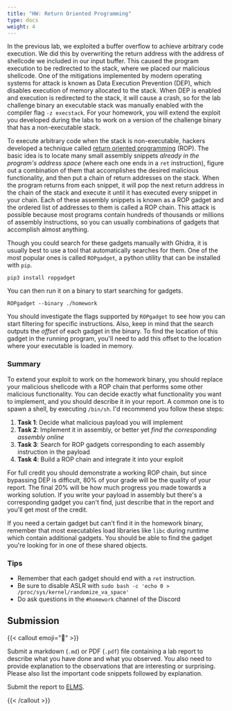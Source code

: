 ```yaml
---
title: "HW: Return Oriented Programming"
type: docs
weight: 4
---
```


In the previous lab, we exploited a buffer overflow to achieve arbitrary code execution. We did this by overwriting the return address with the address of shellcode we included in our input buffer. This caused the program execution to be redirected to the stack, where we placed our malicious shellcode. One of the mitigations implemented by modern operating systems for attack is known as Data Execution Prevention (DEP), which disables execution of memory allocated to the stack. When DEP is enabled and execution is redirected to the stack, it will cause a crash, so for the lab challenge binary an executable stack was manually enabled with the compiler flag `-z execstack`. For your homework, you will extend the exploit you developed during the labs to work on a version of the challenge binary that has a non-executable stack.

To execute arbitrary code when the stack is non-executable, hackers developed a technique called [return oriented programming](https://en.wikipedia.org/wiki/Return-oriented_programming) (ROP). The basic idea is to locate many small assembly snippets *already in the program's address space* (where each one ends in a `ret` instruction), figure out a combination of them that accomplishes the desired malicious functionality, and then put a chain of return addresses on the stack. When the program returns from each snippet, it will pop the next return address in the chain of the stack and execute it until it has executed every snippet in your chain. Each of these assembly snippets is known as a ROP gadget and the ordered list of addresses to them is called a ROP chain. This attack is possible because most programs contain hundreds of thousands or millions of assembly instructions, so you can usually combinations of gadgets that accomplish almost anything.

Though you could search for these gadgets manually with Ghidra, it is usually best to use a tool that automatically searches for them. One of the most popular ones is called `ROPgadget`, a python utility that can be installed with `pip`.

```
pip3 install ropgadget
```

You can then run it on a binary to start searching for gadgets.

```
ROPgadget --binary ./homework
```

You should investigate the flags supported by `ROPgadget` to see how you can start filtering for specific instructions. Also, keep in mind that the search outputs the *offset* of each gadget in the binary. To find the location of this gadget in the running program, you'll need to add this offset to the location where your executable is loaded in memory.

### Summary

To extend your exploit to work on the homework binary, you should replace your malicious shellcode with a ROP chain that performs some other malicious functionality. You can decide exactly what functionality you want to implement, and you should describe it in your report. A common one is to spawn a shell, by executing `/bin/sh`. I'd recommend you follow these steps:

1. **Task 1**: Decide what malicious payload you will implement
2. **Task 2**: Implement it in assembly, or better yet *find the corresponding assembly online*
3. **Task 3**: Search for ROP gadgets corresponding to each assembly instruction in the payload
4. **Task 4**: Build a ROP chain and integrate it into your exploit

For full credit you should demonstrate a working ROP chain, but since bypassing DEP is difficult, 80% of your grade will be the quality of your report. The final 20% will be how much progress you made towards a working solution. If you write your payload in assembly but there's a corresponding gadget you can't find, just describe that in the report and you'll get most of the credit.

If you need a certain gadget but can't find it in the homework binary, remember that most executables load libraries like `libc` during runtime which contain additional gadgets. You should be able to find the gadget you're looking for in one of these shared objects.

### Tips

- Remember that each gadget should end with a `ret` instruction.
- Be sure to disable ASLR with `sudo bash -c 'echo 0 > /proc/sys/kernel/randomize_va_space'`
- Do ask questions in the `#homework` channel of the Discord

## Submission

{{< callout emoji="📝" >}}

Submit a markdown (`.md`) or PDF (`.pdf`) file containing a lab report to
describe what you have done and what you observed. You also need to provide
explanation to the observations that are interesting or surprising. Please also
list the important code snippets followed by explanation.

Submit the report to
[ELMS](https://umd.instructure.com/courses/1374508/assignments).

{{< /callout >}}
